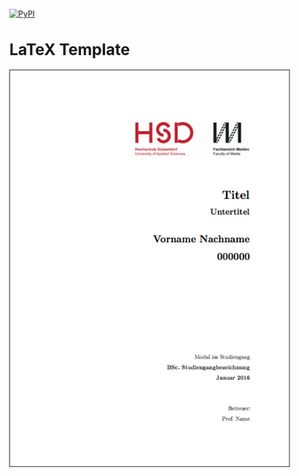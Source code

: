 [![PyPI](https://img.shields.io/pypi/status/Django.svg?maxAge=2592000)]()

# LaTeX Template

![Title Preview](./img/preview_title.png)